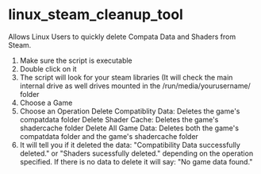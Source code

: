 # linux_steam_cleanup_tool
Allows Linux Users to quickly delete Compata Data and Shaders from Steam.

1. Make sure the script is executable
2. Double click on it
3. The script will look for your steam libraries (It will check the main internal drive as well drives mounted in the /run/media/yourusername/ folder
4. Choose a Game
5. Choose an Operation
   Delete Compatiblity Data: Deletes the game's compatdata folder
   Delete Shader Cache: Deletes the game's shadercache folder
   Delete All Game Data: Deletes both the game's compatdata folder and the game's shadercache folder
6. It will tell you if it deleted the data: "Compatibility Data successfully deleted." or "Shaders sucessfully deleted." depending on the operation specified.
   If there is no data to delete it will say: "No game data found."
